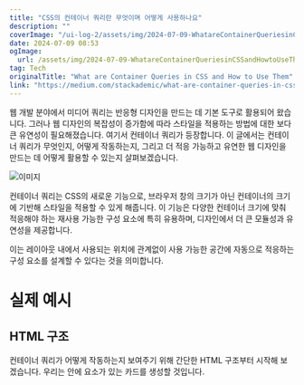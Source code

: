 ```yaml
---
title: "CSS의 컨테이너 쿼리란 무엇이며 어떻게 사용하나요"
description: ""
coverImage: "/ui-log-2/assets/img/2024-07-09-WhatareContainerQueriesinCSSandHowtoUseThem_0.png"
date: 2024-07-09 08:53
ogImage:
  url: /assets/img/2024-07-09-WhatareContainerQueriesinCSSandHowtoUseThem_0.png
tag: Tech
originalTitle: "What are Container Queries in CSS and How to Use Them"
link: "https://medium.com/stackademic/what-are-container-queries-in-css-and-how-to-use-them-ee909d7e8781"
---
```


웹 개발 분야에서 미디어 쿼리는 반응형 디자인을 만드는 데 기본 도구로 활용되어 왔습니다. 그러나 웹 디자인의 복잡성이 증가함에 따라 스타일을 적용하는 방법에 대한 보다 큰 유연성이 필요해졌습니다. 여기서 컨테이너 쿼리가 등장합니다. 이 글에서는 컨테이너 쿼리가 무엇인지, 어떻게 작동하는지, 그리고 더 적응 가능하고 유연한 웹 디자인을 만드는 데 어떻게 활용할 수 있는지 살펴보겠습니다.

![이미지](/ui-log-2/assets/img/2024-07-09-WhatareContainerQueriesinCSSandHowtoUseThem_0.png)

컨테이너 쿼리는 CSS의 새로운 기능으로, 브라우저 창의 크기가 아닌 컨테이너의 크기에 기반해 스타일을 적용할 수 있게 해줍니다. 이 기능은 다양한 컨테이너 크기에 맞춰 적응해야 하는 재사용 가능한 구성 요소에 특히 유용하며, 디자인에서 더 큰 모듈성과 유연성을 제공합니다.

이는 레이아웃 내에서 사용되는 위치에 관계없이 사용 가능한 공간에 자동으로 적응하는 구성 요소를 설계할 수 있다는 것을 의미합니다.

<!-- ui-log 수평형 -->

<ins class="adsbygoogle"
  style="display:block"
  data-ad-client="ca-pub-4877378276818686"
  data-ad-slot="9743150776"
  data-ad-format="auto"
  data-full-width-responsive="true"></ins>

  <script>
  (adsbygoogle = window.adsbygoogle || []).push({});
  </script>

# 실제 예시

## HTML 구조

컨테이너 쿼리가 어떻게 작동하는지 보여주기 위해 간단한 HTML 구조부터 시작해 보겠습니다. 우리는 안에 요소가 있는 카드를 생성할 것입니다.
